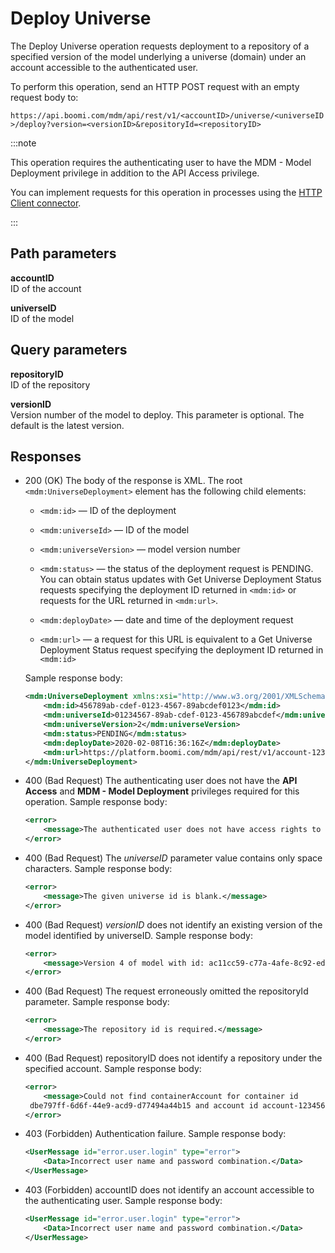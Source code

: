 # Deploy Universe 

<head>
  <meta name="guidename" content="DataHub"/>
  <meta name="context" content="GUID-4329ae89-04b9-4375-92ca-3c53b88967f8"/>
</head>

The Deploy Universe operation requests deployment to a repository of a specified version of the model underlying a universe \(domain\) under an account accessible to the authenticated user.

To perform this operation, send an HTTP POST request with an empty request body to:

`https://api.boomi.com/mdm/api/rest/v1/<accountID>/universe/<universeID>/deploy?version=<versionID>&repositoryId=<repositoryID>`

:::note

This operation requires the authenticating user to have the MDM - Model Deployment privilege in addition to the API Access privilege.

You can implement requests for this operation in processes using the [HTTP Client connector](/docs/Atomsphere/Integration/Connectors/r-atm-HTTP_Client_connector_d64af80e-febe-4cd2-89ad-e3d0fc53c502.md).

:::

## Path parameters 

**accountID**  
ID of the account

**universeID**  
ID of the model


## Query parameters 

**repositoryID**  
ID of the repository

**versionID**  
Version number of the model to deploy. This parameter is optional. The default is the latest version.


## Responses 
-   200 \(OK\) The body of the response is XML. The root `<mdm:UniverseDeployment>` element has the following child elements:

    -   `<mdm:id>` — ID of the deployment

    -   `<mdm:universeId>` — ID of the model

    -   `<mdm:universeVersion>` — model version number

    -   `<mdm:status>` — the status of the deployment request is PENDING. You can obtain status updates with Get Universe Deployment Status requests specifying the deployment ID returned in `<mdm:id>` or requests for the URL returned in `<mdm:url>`.

    -   `<mdm:deployDate>` — date and time of the deployment request

    -   `<mdm:url>` — a request for this URL is equivalent to a Get Universe Deployment Status request specifying the deployment ID returned in `<mdm:id>`

    Sample response body:

    ```xml
    <mdm:UniverseDeployment xmlns:xsi="http://www.w3.org/2001/XMLSchema-instance" xmlns:mdm="http://mdm.api.platform.boomi.com/">
        <mdm:id>456789ab-cdef-0123-4567-89abcdef0123</mdm:id>
        <mdm:universeId>01234567-89ab-cdef-0123-456789abcdef</mdm:universeId>
        <mdm:universeVersion>2</mdm:universeVersion>
        <mdm:status>PENDING</mdm:status>
        <mdm:deployDate>2020-02-08T16:36:16Z</mdm:deployDate>
        <mdm:url>https://platform.boomi.com/mdm/api/rest/v1/account-123456/universe/01234567-89ab-cdef-0123-456789abcdef/deployments/456789ab-cdef-0123-4567-89abcdef0123</mdm:url>
    </mdm:UniverseDeployment>
    ```
-   400 (Bad Request) The authenticating user does not have the **API Access** and **MDM - Model Deployment** privileges required for this operation. Sample response body:

    ```xml
    <error>
        <message>The authenticated user does not have access rights to this functionality</message>
    </error>
    ```

- 400 (Bad Request) The *universeID* parameter value contains only space characters. Sample response body:

    ```xml
    <error>
        <message>The given universe id is blank.</message>
    </error> 
    ```

-   400 \(Bad Request\) *versionID* does not identify an existing version of the model identified by universeID. Sample response body:

    ```xml
    <error>
        <message>Version 4 of model with id: ac11cc59-c77a-4afe-8c92-ed86a7daabec could not be found.</message>
    </error>
    ```

-   400 \(Bad Request\) The request erroneously omitted the repositoryId parameter. Sample response body:

    ```xml
    <error>
        <message>The repository id is required.</message>
    </error>
    ```

- 400 (Bad Request) repositoryID does not identify a repository under the specified account. Sample response body:

    ```xml
    <error>
        <message>Could not find containerAccount for container id 
     dbe797ff-6d6f-44e9-acd9-d77494a44b15 and account id account-123456</message>
    </error>
    ```

- 403 (Forbidden) Authentication failure. Sample response body:

    ```xml
    <UserMessage id="error.user.login" type="error">
        <Data>Incorrect user name and password combination.</Data>
    </UserMessage>
    ```

- 403 (Forbidden) accountID does not identify an account accessible to the authenticating user. Sample response body:

    ```xml
    <UserMessage id="error.user.login" type="error">
        <Data>Incorrect user name and password combination.</Data>
    </UserMessage>
    ```